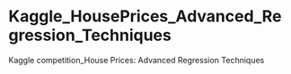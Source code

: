 # Kaggle_HousePrices_Advanced_Regression_Techniques
Kaggle competition_House Prices: Advanced Regression Techniques
